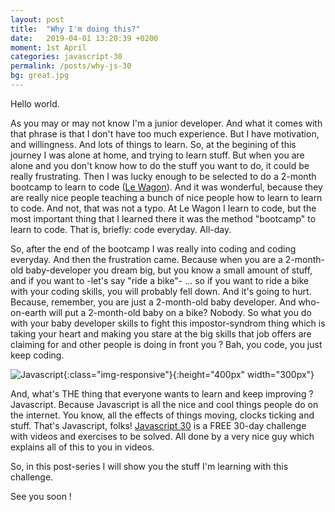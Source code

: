 ```yaml
---
layout: post
title:  "Why I'm doing this?"
date:   2019-04-01 13:20:39 +0200
moment: 1st April
categories: javascript-30
permalink: /posts/why-js-30
bg: great.jpg
---
```


Hello world.

As you may or may not know I'm a junior developer. And what it comes with that phrase is that I don't have too much experience.
But I have motivation, and willingness. And lots of things to learn.
So, at the begining of this journey I was alone at home, and trying to learn stuff. But when you are alone and you don't know how to do the stuff you want to do, it could be really frustrating. Then I was lucky enough to be selected to do a 2-month bootcamp to learn to code (<a href="https://www.lewagon.com">Le Wagon</a>). And it was wonderful, because they are really nice people teaching a bunch of nice people how to learn to learn to code. And not, that was not a typo. At Le Wagon I learn to code, but the most important thing that I learned there it was the method "bootcamp" to learn to code. That is, briefly: code everyday. All-day.

So, after the end of the bootcamp I was really into coding and coding everyday. And then the frustration came. Because when you are a 2-month-old baby-developer you dream big, but you know a small amount of stuff, and if you want to -let's say "ride a bike"- ... so if you want to ride a bike with your coding skills, you will probably fell down. And it's going to hurt. Because, remember, you are just a 2-month-old baby developer. And who-on-earth will put a 2-month-old baby on a bike? Nobody. So what you do with your baby developer skills to fight this impostor-syndrom thing which is taking your heart and making you stare at the big skills that job offers are claiming for and other people is doing in front you ? Bah, you code, you just keep coding.

![Javascript](../assets/images/javascript.jpg){:class="img-responsive"}{:height="400px" width="300px"}

And, what's THE thing that everyone wants to learn and keep improving ? Javascript. Because Javascript is all the nice and cool things people do on the internet. You know, all the effects of things moving, clocks ticking and stuff. That's Javascript, folks!
 <a href="https://javascript30.com/">Javascript 30</a> is a FREE 30-day challenge with videos and exercises to be solved. All done by a very nice guy which explains all of this to you in videos.

So, in this post-series I will show you the stuff I'm learning with this challenge.

See you soon !

<!-- {% highlight ruby %}
def print_hi(name)
  puts "Hi, #{name}"
end
print_hi('Tom')
#=> prints 'Hi, Tom' to STDOUT.
{% endhighlight %}
 -->
